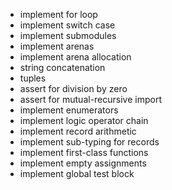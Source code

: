 - implement for loop
- implement switch case
- implement submodules
- implement arenas
- implement arena allocation
- string concatenation
- tuples
- assert for division by zero
- assert for mutual-recursive import
- implement enumerators
- implement logic operator chain
- implement record arithmetic
- implement sub-typing for records
- implement first-class functions
- implement empty assignments
- implement global test block
